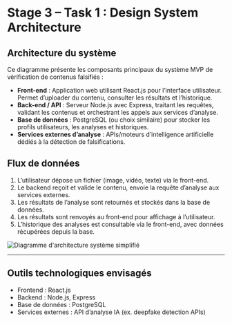 # Stage 3 – Task 1 : Design System Architecture

## Architecture du système

Ce diagramme présente les composants principaux du système MVP de vérification de contenus falsifiés :

- **Front-end** : Application web utilisant React.js pour l’interface utilisateur. Permet d’uploader du contenu, consulter les résultats et l’historique.
- **Back-end / API** : Serveur Node.js avec Express, traitant les requêtes, validant les contenus et orchestrant les appels aux services d’analyse.
- **Base de données** : PostgreSQL (ou choix similaire) pour stocker les profils utilisateurs, les analyses et historiques.
- **Services externes d’analyse** : APIs/moteurs d’intelligence artificielle dédiés à la détection de falsifications.

## Flux de données

1. L’utilisateur dépose un fichier (image, vidéo, texte) via le front-end.
2. Le backend reçoit et valide le contenu, envoie la requête d’analyse aux services externes.
3. Les résultats de l’analyse sont retournés et stockés dans la base de données.
4. Les résultats sont renvoyés au front-end pour affichage à l’utilisateur.
5. L’historique des analyses est consultable via le front-end, avec données récupérées depuis la base.

![Diagramme d'architecture système simplifié](https://ppl-ai-code-interpreter-files.s3.amazonaws.com/web/direct-files/004672192487e22c40afe2ca38aaa6db/a1e45b7b-a238-4d1b-9a2b-c44a2c1c0799/184aad95.png)

---

## Outils technologiques envisagés

- Frontend : React.js  
- Backend : Node.js, Express  
- Base de données : PostgreSQL  
- Services externes : API d’analyse IA (ex. deepfake detection APIs)
